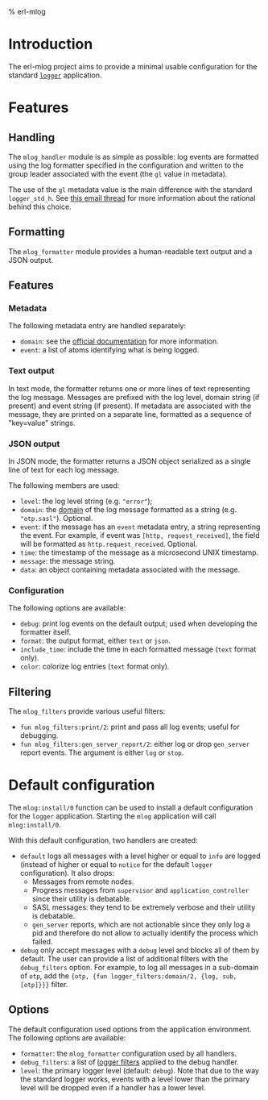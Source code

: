 % erl-mlog

# Introduction
The erl-mlog project aims to provide a minimal usable configuration for the
standard [`logger`](https://erlang.org/doc/man/logger.html) application.

# Features
## Handling
The `mlog_handler` module is as simple as possible: log events are formatted
using the log formatter specified in the configuration and written to the
group leader associated with the event (the `gl` value in metadata).

The use of the `gl` metadata value is the main difference with the standard
`logger_std_h`. See [this email
thread](https://erlang.org/pipermail/erlang-questions/2021-May/100992.html)
for more information about the rational behind this choice.

## Formatting
The `mlog_formatter` module provides a human-readable text output and a JSON
output.

## Features
### Metadata
The following metadata entry are handled separately:
- `domain`: see the [official
  documentation](https://erlang.org/doc/man/logger_filters.html#domain-2) for
  more information.
- `event`: a list of atoms identifying what is being logged.

### Text output
In text mode, the formatter returns one or more lines of text representing the
log message. Messages are prefixed with the log level, domain string (if
present) and event string (if present). If metadata are associated with the
message, they are printed on a separate line, formatted as a sequence of
"key=value" strings.

### JSON output
In JSON mode, the formatter returns a JSON object serialized as a single line
of text for each log message.

The following members are used:
- `level`: the log level string (e.g. `"error"`);
- `domain`: the
  [domain](https://erlang.org/doc/man/logger_filters.html#domain-2) of the log
  message formatted as a string (e.g. `"otp.sasl"`). Optional.
- `event`: if the message has an `event` metadata entry, a string representing
  the event. For example, if event was `[http, request_received]`, the field
  will be formatted as `http.request_received`. Optional.
- `time`: the timestamp of the message as a microsecond UNIX timestamp.
- `message`: the message string.
- `data`: an object containing metadata associated with the message.

### Configuration
The following options are available:
- `debug`: print log events on the default output; used when developing the
  formatter itself.
- `format`: the output format, either `text` or `json`.
- `include_time`: include the time in each formatted message (`text` format
  only).
- `color`: colorize log entries (`text` format only).

## Filtering
The `mlog_filters` provide various useful filters:

- `fun mlog_filters:print/2`: print and pass all log events; useful for
  debugging.
- `fun mlog_filters:gen_server_report/2`: either log or drop `gen_server`
  report events. The argument is either `log` or `stop`.

# Default configuration
The `mlog:install/0` function can be used to install a default configuration
for the `logger` application. Starting the `mlog` application will call
`mlog:install/0`.

With this default configuration, two handlers are created:

- `default` logs all messages with a level higher or equal to `info` are
  logged (instead of higher or equal to `notice` for the default `logger`
  configuration). It also drops:
  - Messages from remote nodes.
  - Progress messages from `supervisor` and `application_controller` since
    their utility is debatable.
  - SASL messages: they tend to be extremely verbose and their utility is
    debatable.
  - `gen_server` reports, which are not actionable since they only log a pid
    and therefore do not allow to actually identify the process which failed.
- `debug` only accept messages with a `debug` level and blocks all of them by
  default. The user can provide a list of additional filters with the
  `debug_filters` option. For example, to log all messages in a sub-domain of
  `otp`, add the `{otp, {fun logger_filters:domain/2, {log, sub, [otp]}}}`
  filter.

## Options
The default configuration used options from the application environment.
The following options are available:

- `formatter`: the `mlog_formatter` configuration used by all handlers.
- `debug_filters`: a list of [logger
  filters](https://erlang.org/doc/apps/kernel/logger_chapter.html#filters)
  applied to the debug handler.
- `level`: the primary logger level (default: `debug`). Note that due to the
  way the standard logger works, events with a level lower than the primary
  level will be dropped even if a handler has a lower level.
